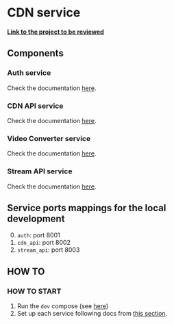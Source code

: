 # CDN service

**[Link to the project to be reviewed](https://github.com/alena-kono/graduate_work)**

## Components
### Auth service
Check the documentation [here](auth/README.md).

### CDN API service
Check the documentation [here](cdn_api/README.md).

### Video Converter service
Check the documentation [here](video_converter/README.md).

### Stream API service
Check the documentation [here](stream_api/README.md).

## Service ports mappings for the local development
0. `auth`: port 8001
1. `cdn_api`: port 8002
2. `stream_api`: port 8003

## HOW TO

### HOW TO START

1. Run the `dev` compose (see [here](#start-a-dev-infrastructure))
2. Set up each service following docs from [this section](#components).
